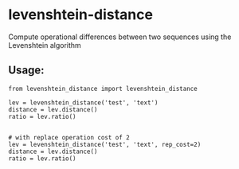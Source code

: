 # levenshtein-distance
Compute operational differences between two sequences using the Levenshtein algorithm


## Usage:
```
from levenshtein_distance import levenshtein_distance

lev = levenshtein_distance('test', 'text')
distance = lev.distance()
ratio = lev.ratio()


# with replace operation cost of 2
lev = levenshtein_distance('test', 'text', rep_cost=2)
distance = lev.distance()
ratio = lev.ratio()
```
